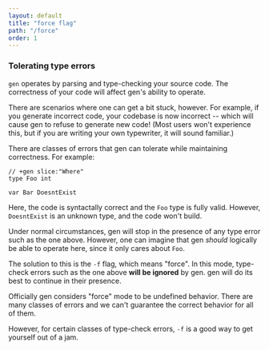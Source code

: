 ```yaml
---
layout: default
title: "force flag"
path: "/force"
order: 1
---
```


### Tolerating type errors

`gen` operates by parsing and type-checking your source code. The correctness of your code will affect gen's ability to operate.

There are scenarios where one can get a bit stuck, however. For example, if you generate incorrect code, your codebase is now incorrect -- which will cause gen to refuse to generate new code! (Most users won't experience this, but if you are writing your own typewriter, it will sound familiar.)

There are classes of errors that gen can tolerate while maintaining correctness. For example:

	// +gen slice:"Where"
	type Foo int

	var Bar DoesntExist

Here, the code is syntactally correct and the `Foo` type is fully valid. However, `DoesntExist` is an unknown type, and the code won't build.

Under normal circumstances, gen will stop in the presence of any type error such as the one above. However, one can imagine that gen *should* logically be able to operate here, since it only cares about `Foo`.

The solution to this is the `-f` flag, which means "force". In this mode, type-check errors such as the one above **will be ignored** by gen. gen will do its best to continue in their presence.

Officially gen considers "force" mode to be undefined behavior. There are many classes of errors and we can't guarantee the correct behavior for all of them.

However, for certain classes of type-check errors, `-f` is a good way to get yourself out of a jam.
